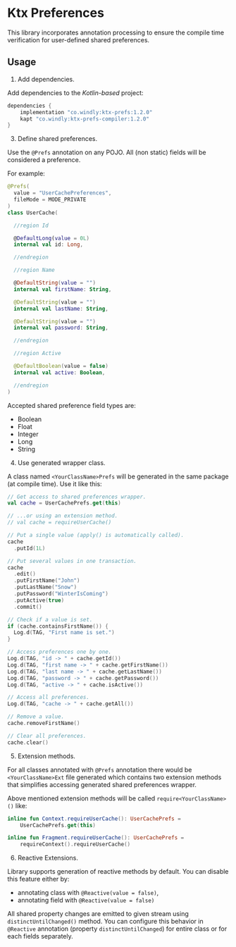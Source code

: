 # Ktx Preferences

This library incorporates annotation processing to ensure the compile time verification for user-defined shared
preferences.

## Usage

1. Add dependencies.

Add dependencies to the *Kotlin-based* project:

```groovy
dependencies {
    implementation "co.windly:ktx-prefs:1.2.0"
    kapt "co.windly:ktx-prefs-compiler:1.2.0"
}
```

3. Define shared preferences.

Use the `@Prefs` annotation on any POJO. All (non static) fields will be considered a preference.

For example:

```kotlin
@Prefs(
  value = "UserCachePreferences",
  fileMode = MODE_PRIVATE
)
class UserCache(

  //region Id

  @DefaultLong(value = 0L)
  internal val id: Long,

  //endregion

  //region Name

  @DefaultString(value = "")
  internal val firstName: String,

  @DefaultString(value = "")
  internal val lastName: String,

  @DefaultString(value = "")
  internal val password: String,

  //endregion

  //region Active

  @DefaultBoolean(value = false)
  internal val active: Boolean,

  //endregion
)
```

Accepted shared preference field types are:

* Boolean
* Float
* Integer
* Long
* String

4. Use generated wrapper class.

A class named `<YourClassName>Prefs` will be generated in the same package (at compile time).  Use it like this:

```kotlin
// Get access to shared preferences wrapper.
val cache = UserCachePrefs.get(this)

// ...or using an extension method.
// val cache = requireUserCache()

// Put a single value (apply() is automatically called).
cache
  .putId(1L)

// Put several values in one transaction.
cache
  .edit()
  .putFirstName("John")
  .putLastName("Snow")
  .putPassword("WinterIsComing")
  .putActive(true)
  .commit()

// Check if a value is set.
if (cache.containsFirstName()) {
  Log.d(TAG, "First name is set.")
}

// Access preferences one by one.
Log.d(TAG, "id -> " + cache.getId())
Log.d(TAG, "first name -> " + cache.getFirstName())
Log.d(TAG, "last name -> " + cache.getLastName())
Log.d(TAG, "password -> " + cache.getPassword())
Log.d(TAG, "active -> " + cache.isActive())

// Access all preferences.
Log.d(TAG, "cache -> " + cache.getAll())

// Remove a value.
cache.removeFirstName()

// Clear all preferences.
cache.clear()
```

5. Extension methods.

For all classes annotated with `@Prefs` annotation there would be `<YourClassName>Ext` file generated which contains
two extension methods that simplifies accessing generated shared preferences wrapper.

Above mentioned extension methods will be called `require<YourClassName>()` like:

```kotlin
inline fun Context.requireUserCache(): UserCachePrefs =
    UserCachePrefs.get(this)

inline fun Fragment.requireUserCache(): UserCachePrefs =
    requireContext().requireUserCache()
``` 

6. Reactive Extensions.

Library supports generation of reactive methods by default. You can disable this feature either by:

- annotating class with `@Reactive(value = false)`,
- annotating field with `@Reactive(value = false)`

All shared property changes are emitted to given stream using `distinctUntilChanged()` method. You can configure this
behavior in `@Reactive` annotation (property `distinctUntilChanged`) for entire class or for each fields separately.
